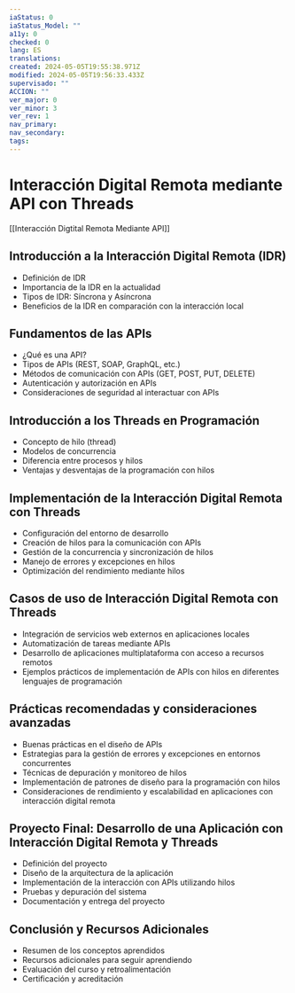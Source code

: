 ```yaml
---
iaStatus: 0
iaStatus_Model: ""
a11y: 0
checked: 0
lang: ES
translations: 
created: 2024-05-05T19:55:38.971Z
modified: 2024-05-05T19:56:33.433Z
supervisado: ""
ACCION: ""
ver_major: 0
ver_minor: 3
ver_rev: 1
nav_primary: 
nav_secondary: 
tags:
---
```

# Interacción Digital Remota mediante API con Threads

[[Interacción Digtital Remota Mediante API]]

## Introducción a la Interacción Digital Remota (IDR)
- Definición de IDR
- Importancia de la IDR en la actualidad
- Tipos de IDR: Síncrona y Asíncrona
- Beneficios de la IDR en comparación con la interacción local

## Fundamentos de las APIs
- ¿Qué es una API?
- Tipos de APIs (REST, SOAP, GraphQL, etc.)
- Métodos de comunicación con APIs (GET, POST, PUT, DELETE)
- Autenticación y autorización en APIs
- Consideraciones de seguridad al interactuar con APIs

## Introducción a los Threads en Programación
- Concepto de hilo (thread)
- Modelos de concurrencia
- Diferencia entre procesos y hilos
- Ventajas y desventajas de la programación con hilos

## Implementación de la Interacción Digital Remota con Threads
- Configuración del entorno de desarrollo
- Creación de hilos para la comunicación con APIs
- Gestión de la concurrencia y sincronización de hilos
- Manejo de errores y excepciones en hilos
- Optimización del rendimiento mediante hilos

## Casos de uso de Interacción Digital Remota con Threads
- Integración de servicios web externos en aplicaciones locales
- Automatización de tareas mediante APIs
- Desarrollo de aplicaciones multiplataforma con acceso a recursos remotos
- Ejemplos prácticos de implementación de APIs con hilos en diferentes lenguajes de programación

## Prácticas recomendadas y consideraciones avanzadas
- Buenas prácticas en el diseño de APIs
- Estrategias para la gestión de errores y excepciones en entornos concurrentes
- Técnicas de depuración y monitoreo de hilos
- Implementación de patrones de diseño para la programación con hilos
- Consideraciones de rendimiento y escalabilidad en aplicaciones con interacción digital remota

## Proyecto Final: Desarrollo de una Aplicación con Interacción Digital Remota y Threads
- Definición del proyecto
- Diseño de la arquitectura de la aplicación
- Implementación de la interacción con APIs utilizando hilos
- Pruebas y depuración del sistema
- Documentación y entrega del proyecto

## Conclusión y Recursos Adicionales
- Resumen de los conceptos aprendidos
- Recursos adicionales para seguir aprendiendo
- Evaluación del curso y retroalimentación
- Certificación y acreditación
